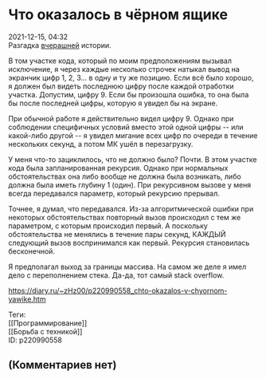 Что оказалось в чёрном ящике
============================

  
2021-12-15, 04:32  
 Разгадка  [вчерашней](Как%20узнать,%20что%20в%20чёрном%20ящике)  истории.   
   
 В том участке кода, который по моим предположениям вызывал исключение, я через каждые несколько строчек натыкал вывод на экранчик цифр 1, 2, 3... в одну и ту же позицию. Если всё было хорошо, я должен был видеть последнюю цифру после каждой отработки участка. Допустим, цифру 9. Если бы произошла ошибка, то она была бы после последней цифры, которую я увидел бы на экране.   
   
 При обычной работе я действительно видел цифру 9. Однако при соблюдении специфичных условий вместо этой одной цифры -- или какой-либо другой -- я увидел мигание всех цифр по очереди в течение нескольких секунд, а потом МК ушёл в перезагрузку.   
   
 У меня что-то зациклилось, что не должно было? Почти. В этом участке кода была запланированная рекурсия. Однако при нормальных обстоятельствах она либо вообще не должна была возникать, либо должна была иметь глубину 1 (один). При рекурсивном вызове у меня всегда передавался параметр, который рекурсию прерывал.   
   
 Точнее, я думал, что передавался. Из-за алгоритмической ошибки при некоторых обстоятельствах повторный вызов происходил с тем же параметром, с которым происходил первый. А поскольку обстоятельства не менялись в течение пары секунд, КАЖДЫЙ следующий вызов воспринимался как первый. Рекурсия становилась бесконечной.   
   
 Я предполагал выход за границы массива. На самом же деле я имел дело с переполнением стека. Да-да, тот самый stack overflow.   
  
<https://diary.ru/~zHz00/p220990558_chto-okazalos-v-chyornom-yawike.htm>  
  
Теги:  
[[Программирование]]  
[[Борьба с техникой]]  
ID: p220990558  


(Комментариев нет)
------------------
